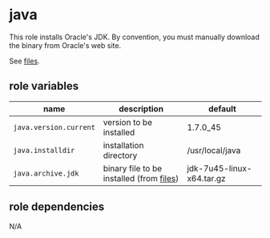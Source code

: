 # java 

This role installs Oracle's JDK. By convention, you must manually download the
binary from Oracle's web site.

See [files](https://github.com/pinterb/bootstrap/tree/master/provisioning/ansible/roles/java/files).

## role variables

|name|description|default|
|----|-----------|-------|
|`java.version.current`|version to be installed|1.7.0_45|
|`java.installdir`|installation directory|/usr/local/java|
|`java.archive.jdk`|binary file to be installed (from [files](https://github.com/pinterb/bootstrap/tree/master/provisioning/ansible/roles/java/files))|jdk-7u45-linux-x64.tar.gz|

## role dependencies

N/A

